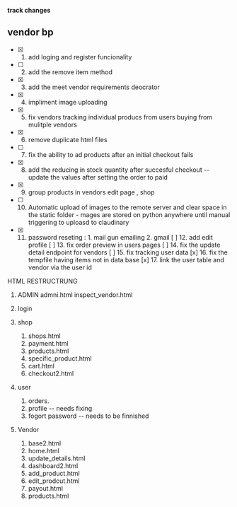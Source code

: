 
**track changes**
## vendor bp
- [x] 1. add loging and register funcionality
- [ ] 2. add the remove item method
- [x] 3. add the meet vendor requirements deocrator
- [x] 4. impliment image uploading 
- [x] 5. fix vendors tracking individual producs from users buying from mulitple vendors
- [x] 6. remove duplicate html files
- [ ] 7. fix the ability to ad products after an initial checkout fails
- [x] 8. add the reducing in stock quantity after succesful checkout -- update the values after setting the order to paid
- [x] 9. group products in vendors edit page , shop 
- [ ] 10. Automatic upload of images to the remote server and clear space in the static folder
            - mages are stored on python anywhere until manual triggering to uploasd to claudinary
- [x] 11. password reseting :
            1. mail gun emailing 
            2. gmail 
  [ ] 12. add edit profile
  [ ] 13. fix order preview in users pages
  [ ] 14. fix the update detail endpoint for vendors
  [ ] 15. fix tracking user data
  [x] 16. fix the tempfile having items not in data base
  [x]  17. link the user table and vendor via the user id


HTML RESTRUCTRUNG

1. ADMIN
    admni.html
    inspect_vendor.html
2. login

3. shop
    1. shops.html
    2. payment.html
    3. products.html
    4. specific_product.html
    5. cart.html
    6. checkout2.html

4. user
    1. orders.
    2. profile -- needs fixing 
    3. fogort password -- needs to be finnished

5. Vendor
    1. base2.html
    2. home.html
    3. update_details.html
    4. dashboard2.html
    5. add_product.html
    6. edit_prodcut.html
    7. payout.html
    8. products.html

